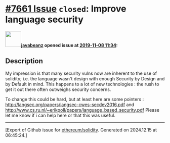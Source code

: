 # [\#7661 Issue](https://github.com/ethereum/solidity/issues/7661) `closed`: Improve language security 

#### <img src="https://avatars.githubusercontent.com/u/3225772?v=4" width="50">[javabeanz](https://github.com/javabeanz) opened issue at [2019-11-08 11:34](https://github.com/ethereum/solidity/issues/7661):

## Description
My impression is that many security vulns now are inherent to the use of solidity; i.e. the language wasn't design with enough Security by Design and by Default in mind. This happens to a lot of new technologies : the rush to get it out there often outweighs security concerns.

To change this could be hard, but at least here are some pointers : http://langsec.org/papers/langsec-cwes-secdev2016.pdf and http://www.cs.ru.nl/~erikpoll/papers/language_based_security.pdf Please let me know if i can help here or that this was useful.




-------------------------------------------------------------------------------



[Export of Github issue for [ethereum/solidity](https://github.com/ethereum/solidity). Generated on 2024.12.15 at 06:45:24.]
